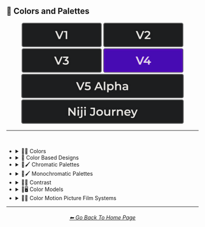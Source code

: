 <h2>🎨 Colors and Palettes</h2>

<div align="center">

[<img src="/Images/Repo_Parts/Buttons/Version_Buttons/button_version_V1_inactive.webp?raw=true" alt="MidJourney V1" height="64" />](/Pages/MJ_V1/Style_Pages/Sphere/Colors_and_Palettes.md)
[<img src="/Images/Repo_Parts/Buttons/Version_Buttons/button_version_V2_inactive.webp?raw=true" alt="MidJourney V2" height="64" />](/Pages/MJ_V2/Style_Pages/Sphere/Colors_and_Palettes.md)
[<img src="/Images/Repo_Parts/Buttons/Version_Buttons/button_version_V3_inactive.webp?raw=true" alt="MidJourney V3" height="64" />](/Pages/MJ_V3/Style_Pages/Just_The_Style/Colors_and_Palettes.md)
[<img src="/Images/Repo_Parts/Buttons/Version_Buttons/button_version_V4_active.webp?raw=true" alt="MidJourney V4" height="64" />](/Pages/MJ_V4/Style_Pages/Just_The_Style/Colors_and_Palettes.md)
<br>
[<img src="/Images/Repo_Parts/Buttons/Version_Buttons/button_version_V5_Alpha_inactive_half.webp?raw=true" alt="MidJourney V5" height="64" />](/Pages/MJ_V5/Style_Pages/Just_The_Style/Colors_and_Palettes.md)
[<img src="/Images/Repo_Parts/Buttons/Version_Buttons/button_version_niji_inactive_half.webp?raw=true" alt="Niji Journey" height="64" />](/Pages/Niji_Journey/Style_Pages/Colors_and_Palettes.md)


</div>

<hr>
<br>


- <details><summary>🎨🔴 Colors</summary><p>


	- <details><summary>🎨🔴 Basic Colors</summary><p><div align="center">

		| White | Black | Brown |
		| :-: | :-: | :-: |
		| <img src="/Images/MJ_V4/V4_Alpha_3.6/Midjourney_Styles/White.webp?raw=true" width="256" /> | <img src="/Images/MJ_V4/V4_Alpha_3.6/Midjourney_Styles/Black.webp?raw=true" width="256" /> | <img src="/Images/MJ_V4/V4_Alpha_3.5/Midjourney_Styles/Brown.webp?raw=true" width="256" /> |
		
		<br>
		
		| Light-Gray | Gray | Dark-Gray |
		| :-: | :-: | :-: |
		| <img src="/Images/MJ_V4/V4_Alpha_3.5/Midjourney_Styles/Light-Gray.webp?raw=true" width="256" /> | <img src="/Images/MJ_V4/V4_Alpha_3.5/Midjourney_Styles/Gray.webp?raw=true" width="256" /> | <img src="/Images/MJ_V4/V4_Alpha_3.5/Midjourney_Styles/Dark-Gray.webp?raw=true" width="256" /> |
		
		<br>
		
		| Maroon | Red | Orange |
		| :-: | :-: | :-: |
		| <img src="/Images/MJ_V4/V4_Alpha_3.5/Midjourney_Styles/Maroon.webp?raw=true" width="256" /> | <img src="/Images/MJ_V4/V4_Alpha_3.6/Midjourney_Styles/Red.webp?raw=true" width="256" /> | <img src="/Images/MJ_V4/V4_Alpha_3.5/Midjourney_Styles/Orange.webp?raw=true" width="256" /> |
		
		<br>
		
		| Yellow | Lime | Green |
		| :-: | :-: | :-: |
		| <img src="/Images/MJ_V4/V4_Alpha_3.5/Midjourney_Styles/Yellow.webp?raw=true" width="256" /> | <img src="/Images/MJ_V4/V4_Alpha_3.5/Midjourney_Styles/Lime.webp?raw=true" width="256" /> | <img src="/Images/MJ_V4/V4_Alpha_3.5/Midjourney_Styles/Green.webp?raw=true" width="256" /> |

		<br>
		
		| Cyan | Teal | Blue |
		| :-: | :-: | :-: |
		| <img src="/Images/MJ_V4/V4_Alpha_3.5/Midjourney_Styles/Cyan.webp?raw=true" width="256" /> | <img src="/Images/MJ_V4/V4_Alpha_3.5/Midjourney_Styles/Teal.webp?raw=true" width="256" /> | <img src="/Images/MJ_V4/V4_Alpha_3.5/Midjourney_Styles/Blue.webp?raw=true" width="256" /> |
		
		<br>
		
		| Indigo | Purple | Violet |
		| :-: | :-: | :-: |
		| <img src="/Images/MJ_V4/V4_Alpha_3.5/Midjourney_Styles/Indigo.webp?raw=true" width="256" /> | <img src="/Images/MJ_V4/V4_Alpha_3.6/Midjourney_Styles/Purple.webp?raw=true" width="256" /> | <img src="/Images/MJ_V4/V4_Alpha_3.5/Midjourney_Styles/Violet.webp?raw=true" width="256" /> |
		
		<br>
		
		| Fuchsia | Magenta | Pink |
		| :-: | :-: | :-: |
		| <img src="/Images/MJ_V4/V4_Alpha_3.5/Midjourney_Styles/Fuchsia.webp?raw=true" width="256" /> | <img src="/Images/MJ_V4/V4_Alpha_3.5/Midjourney_Styles/Magenta.webp?raw=true" width="256" /> | <img src="/Images/MJ_V4/V4_Alpha_3.5/Midjourney_Styles/Pink.webp?raw=true" width="256" /> |

		</div></p></details>


	- <details><summary>🎨🔵 Extended Colors</summary><p><div align="center">

		| Tan | Beige |
		| :-: | :-: |
		| <img src="/Images/MJ_V4/V4_Alpha_3.5/Midjourney_Styles/Tan.webp?raw=true" width="256" /> | <img src="/Images/MJ_V4/V4_Alpha_3.5/Midjourney_Styles/Beige.webp?raw=true" width="256" /> |

		<br>

		| Blush | Scarlet |
		| :-: | :-: |
		| <img src="/Images/MJ_V4/V4_Alpha_3.5/Midjourney_Styles/Blush.webp?raw=true" width="256" /> | <img src="/Images/MJ_V4/V4_Alpha_3.5/Midjourney_Styles/Scarlet.webp?raw=true" width="256" /> |
		
		<br>
		
		| Olive-Green | Chartreuse |
		| :-: | :-: |
		| <img src="/Images/MJ_V4/V4_Alpha_3.5/Midjourney_Styles/Olive-Green.webp?raw=true" width="256" /> | <img src="/Images/MJ_V4/V4_Alpha_3.5/Midjourney_Styles/Chartreuse.webp?raw=true" width="256" /> |
		
		<br>
		
		| Turquoise | Aqua | Azure |
		| :-: | :-: | :-: |
		| <img src="/Images/MJ_V4/V4_Alpha_3.6/Midjourney_Styles/Turquoise.webp?raw=true" width="256" /> | <img src="/Images/MJ_V4/V4_Alpha_3.5/Midjourney_Styles/Aqua.webp?raw=true" width="256" /> | <img src="/Images/MJ_V4/V4_Alpha_3.5/Midjourney_Styles/Azure.webp?raw=true" width="256" /> |

		</div></p></details>


	- <details><summary>🎨⚫ Dark Variations</summary><p><div align="center">

		| Dark-White | Dark-Brown |
		| :-: | :-: |
		| <img src="/Images/MJ_V4/V4_Alpha_3.5/Midjourney_Styles/Dark-White.webp?raw=true" width="256" /> | <img src="/Images/MJ_V4/V4_Alpha_3.5/Midjourney_Styles/Dark-Brown.webp?raw=true" width="256" /> |
		
		<br>
		
		| Dark-Maroon | Dark-Red | Dark-Orange |
		| :-: | :-: | :-: |
		| <img src="/Images/MJ_V4/V4_Alpha_3.5/Midjourney_Styles/Dark-Maroon.webp?raw=true" width="256" /> | <img src="/Images/MJ_V4/V4_Alpha_3.5/Midjourney_Styles/Dark-Red.webp?raw=true" width="256" /> | <img src="/Images/MJ_V4/V4_Alpha_3.5/Midjourney_Styles/Dark-Orange.webp?raw=true" width="256" /> |
		
		<br>
		
		| Dark-Yellow | Dark-Lime | Dark-Green |
		| :-: | :-: | :-: |
		| <img src="/Images/MJ_V4/V4_Alpha_3.5/Midjourney_Styles/Dark-Yellow.webp?raw=true" width="256" /> | <img src="/Images/MJ_V4/V4_Alpha_3.5/Midjourney_Styles/Dark-Lime.webp?raw=true" width="256" /> | <img src="/Images/MJ_V4/V4_Alpha_3.5/Midjourney_Styles/Dark-Green.webp?raw=true" width="256" /> |

		<br>
		
		| Dark-Cyan | Dark-Blue |
		| :-: | :-: |
		| <img src="/Images/MJ_V4/V4_Alpha_3.5/Midjourney_Styles/Dark-Cyan.webp?raw=true" width="256" /> | <img src="/Images/MJ_V4/V4_Alpha_3.5/Midjourney_Styles/Dark-Blue.webp?raw=true" width="256" /> |
		
		<br>
		
		| Dark-Purple | Dark-Magenta | Dark-Pink |
		| :-: | :-: | :-: |
		| <img src="/Images/MJ_V4/V4_Alpha_3.5/Midjourney_Styles/Dark-Purple.webp?raw=true" width="256" /> | <img src="/Images/MJ_V4/V4_Alpha_3.5/Midjourney_Styles/Dark-Magenta.webp?raw=true" width="256" /> | <img src="/Images/MJ_V4/V4_Alpha_3.5/Midjourney_Styles/Dark-Pink.webp?raw=true" width="256" /> |

		</div></p></details>


	- <details><summary>🎨⚪ Light Variations</summary><p><div align="center">

		| Light-Black | Light-Brown |
		| :-: | :-: |
		| <img src="/Images/MJ_V4/V4_Alpha_3.5/Midjourney_Styles/Light-Black.webp?raw=true" width="256" /> | <img src="/Images/MJ_V4/V4_Alpha_3.5/Midjourney_Styles/Light-Brown.webp?raw=true" width="256" /> |
		
		<br>
		
		| Light-Maroon | Light-Red | Light-Orange |
		| :-: | :-: | :-: |
		| <img src="/Images/MJ_V4/V4_Alpha_3.5/Midjourney_Styles/Light-Maroon.webp?raw=true" width="256" /> | <img src="/Images/MJ_V4/V4_Alpha_3.5/Midjourney_Styles/Light-Red.webp?raw=true" width="256" /> | <img src="/Images/MJ_V4/V4_Alpha_3.5/Midjourney_Styles/Light-Orange.webp?raw=true" width="256" /> |
		
		<br>
		
		| Light-Yellow | Light-Lime | Light-Green |
		| :-: | :-: | :-: |
		| <img src="/Images/MJ_V4/V4_Alpha_3.5/Midjourney_Styles/Light-Yellow.webp?raw=true" width="256" /> | <img src="/Images/MJ_V4/V4_Alpha_3.5/Midjourney_Styles/Light-Lime.webp?raw=true" width="256" /> | <img src="/Images/MJ_V4/V4_Alpha_3.5/Midjourney_Styles/Light-Green.webp?raw=true" width="256" /> |
		
		<br>
		
		| Light-Cyan | Light-Blue |
		| :-: | :-: |
		| <img src="/Images/MJ_V4/V4_Alpha_3.5/Midjourney_Styles/Light-Cyan.webp?raw=true" width="256" /> | <img src="/Images/MJ_V4/V4_Alpha_3.5/Midjourney_Styles/Light-Blue.webp?raw=true" width="256" /> |
		
		<br>
		
		| Light-Purple | Light-Magenta | Light-Pink |
		| :-: | :-: | :-: |
		| <img src="/Images/MJ_V4/V4_Alpha_3.5/Midjourney_Styles/Light-Purple.webp?raw=true" width="256" /> | <img src="/Images/MJ_V4/V4_Alpha_3.5/Midjourney_Styles/Light-Magenta.webp?raw=true" width="256" /> | <img src="/Images/MJ_V4/V4_Alpha_3.5/Midjourney_Styles/Light-Pink.webp?raw=true" width="256" /> |


		</div></p></details>


	- <details><summary>🎨🔶 Vivid Variations</summary><p><div align="center">

		| Vivid-Brown | Vivid-Maroon | Vivid-Red |
		| :-: | :-: | :-: |
		| <img src="/Images/MJ_V4/V4_Alpha_3.5/Midjourney_Styles/Vivid-Brown.webp?raw=true" width="256" /> | <img src="/Images/MJ_V4/V4_Alpha_3.5/Midjourney_Styles/Vivid-Maroon.webp?raw=true" width="256" /> | <img src="/Images/MJ_V4/V4_Alpha_3.5/Midjourney_Styles/Vivid-Red.webp?raw=true" width="256" /> |
		
		<br>
		
		| Vivid-Orange | Vivid-Yellow | Vivid-Lime |
		| :-: | :-: | :-: |
		| <img src="/Images/MJ_V4/V4_Alpha_3.5/Midjourney_Styles/Vivid-Orange.webp?raw=true" width="256" /> | <img src="/Images/MJ_V4/V4_Alpha_3.5/Midjourney_Styles/Vivid-Yellow.webp?raw=true" width="256" /> | <img src="/Images/MJ_V4/V4_Alpha_3.5/Midjourney_Styles/Vivid-Lime.webp?raw=true" width="256" /> |
		
		<br>
		
		| Vivid-Green | Vivid-Cyan | Vivid-Blue |
		| :-: | :-: | :-: |
		| <img src="/Images/MJ_V4/V4_Alpha_3.5/Midjourney_Styles/Vivid-Green.webp?raw=true" width="256" /> | <img src="/Images/MJ_V4/V4_Alpha_3.5/Midjourney_Styles/Vivid-Cyan.webp?raw=true" width="256" /> | <img src="/Images/MJ_V4/V4_Alpha_3.5/Midjourney_Styles/Vivid-Blue.webp?raw=true" width="256" /> |
		
		<br>
		
		| Vivid-Purple | Vivid-Magenta | Vivid-Pink |
		| :-: | :-: | :-: |
		| <img src="/Images/MJ_V4/V4_Alpha_3.5/Midjourney_Styles/Vivid-Purple.webp?raw=true" width="256" /> | <img src="/Images/MJ_V4/V4_Alpha_3.5/Midjourney_Styles/Vivid-Magenta.webp?raw=true" width="256" /> | <img src="/Images/MJ_V4/V4_Alpha_3.5/Midjourney_Styles/Vivid-Pink.webp?raw=true" width="256" /> |

		</div></p></details>

  </p></details>


- <details><summary>🎨 Color Based Designs</summary><p><div align="center">

	| Color | Colour |
	| :-: | :-: |
	| <img src="/Images/MJ_V4/V4_Alpha_3.5/Midjourney_Styles/Color.webp?raw=true" width="256" /> | <img src="/Images/MJ_V4/V4_Alpha_3.5/Midjourney_Styles/Colour.webp?raw=true" width="256" /> |

	<br>

	| Colorized | Color Wheel |
	| :-: | :-: |
	| <img src="/Images/MJ_V4/V4_Alpha_3.5/Midjourney_Styles/Colorized.webp?raw=true" width="256" /> | <img src="/Images/MJ_V4/V4_Alpha_3.5/Midjourney_Styles/Color_Wheel.webp?raw=true" width="256" /> |

	<br>

	| Hue | Tone | Value |
	| :-: | :-: | :-: |
	| <img src="/Images/MJ_V4/V4_Alpha_3.5/Midjourney_Styles/Hue.webp?raw=true" width="256" /> | <img src="/Images/MJ_V4/V4_Alpha_3.5/Midjourney_Styles/Tone.webp?raw=true" width="256" /> | <img src="/Images/MJ_V4/V4_Alpha_3.5/Midjourney_Styles/Value.webp?raw=true" width="256" /> |

	<br>

	| Gradient | Color Blend | False-Color |
	| :-: | :-: | :-: |
	| <img src="/Images/MJ_V4/V4_Alpha_3.5/Midjourney_Styles/Gradient.webp?raw=true" width="256" /> | <img src="/Images/MJ_V4/V4_Alpha_3.5/Midjourney_Styles/Color_Blend.webp?raw=true" width="256" /> | <img src="/Images/MJ_V4/V4_Alpha_3.5/Midjourney_Styles/False-Color.webp?raw=true" width="256" /> |

	<br>

	| Vibrance | Vibrant Colors | Vivid |
	| :-: | :-: | :-: |
	| <img src="/Images/MJ_V4/V4_Alpha_3.5/Midjourney_Styles/Vibrance.webp?raw=true" width="256" /> | <img src="/Images/MJ_V4/V4_Alpha_3.5/Midjourney_Styles/Vibrant_Colors.webp?raw=true" width="256" /> | <img src="/Images/MJ_V4/V4_Alpha_3.5/Midjourney_Styles/Vivid.webp?raw=true" width="256" /> |
	
	<br>

	| Bright Colors | Light Colors |
	| :-: | :-: |
	| <img src="/Images/MJ_V4/V4_Alpha_3.5/Midjourney_Styles/Bright_Colors.webp?raw=true" width="256" /> | <img src="/Images/MJ_V4/V4_Alpha_3.5/Midjourney_Styles/Light_Colors.webp?raw=true" width="256" /> |

	<br>

	| Dark Colors | Darkened |
	| :-: | :-: |
	| <img src="/Images/MJ_V4/V4_Alpha_3.5/Midjourney_Styles/Dark_Colors.webp?raw=true" width="256" /> | <img src="/Images/MJ_V4/V4_Alpha_3.5/Midjourney_Styles/Darkened.webp?raw=true" width="256" /> |

	<br>

	| Neutral | Dingy Colors |
	| :-: | :-: |
	| <img src="/Images/MJ_V4/V4_Alpha_3.5/Midjourney_Styles/Neutral.webp?raw=true" width="256" /> | <img src="/Images/MJ_V4/V4_Alpha_3.5/Midjourney_Styles/Dingy_Colors.webp?raw=true" width="256" /> |

	<br>

	| Spectrum | Pigment | Variegated |
	| :-: | :-: | :-: |
	| <img src="/Images/MJ_V4/V4_Alpha_3.5/Midjourney_Styles/Spectrum.webp?raw=true" width="256" /> | <img src="/Images/MJ_V4/V4_Alpha_3.5/Midjourney_Styles/Pigment.webp?raw=true" width="256" /> | <img src="/Images/MJ_V4/V4_Alpha_3.5/Midjourney_Styles/Variegated.webp?raw=true" width="256" /> |

	<br>

	| Pure | Purity |
	| :-: | :-: |
	| <img src="/Images/MJ_V4/V4_Alpha_3.5/Midjourney_Styles/Pure.webp?raw=true" width="256" /> | <img src="/Images/MJ_V4/V4_Alpha_3.5/Midjourney_Styles/Purity.webp?raw=true" width="256" /> |

	<br>
	
	| Faded Colors | Faded |
	| :-: | :-: |
	| <img src="/Images/MJ_V4/V4_Alpha_3.5/Midjourney_Styles/Faded_Colors.webp?raw=true" width="256" /> | <img src="/Images/MJ_V4/V4_Alpha_3.5/Midjourney_Styles/Faded.webp?raw=true" width="256" /> |

	<br>
	
	| Autochrome | EnChroma |
	| :-: | :-: |
	| <img src="/Images/MJ_V4/V4_Alpha_3.5/Midjourney_Styles/Autochrome.webp?raw=true" width="256" /> | <img src="/Images/MJ_V4/V4_Alpha_3.5/Midjourney_Styles/EnChroma.webp?raw=true" width="256" /> |

	<br>
	
	| Happy Colors | Exciting Colors | Gloomy Colors |
	| :-: | :-: | :-: |
	| <img src="/Images/MJ_V4/V4_Alpha_3.5/Midjourney_Styles/Happy_Colors.webp?raw=true" width="256" /> | <img src="/Images/MJ_V4/V4_Alpha_3.5/Midjourney_Styles/Exciting_Colors.webp?raw=true" width="256" /> | <img src="/Images/MJ_V4/V4_Alpha_3.5/Midjourney_Styles/Gloomy_Colors.webp?raw=true" width="256" /> |
	
	<br>
	
	| Single Color | Double Colors | Dual Colors |
	| :-: | :-: | :-: |
	| <img src="/Images/MJ_V4/V4_Alpha_3.5/Midjourney_Styles/Single_Color.webp?raw=true" width="256" /> | <img src="/Images/MJ_V4/V4_Alpha_3.5/Midjourney_Styles/Double_Colors.webp?raw=true" width="256" /> | <img src="/Images/MJ_V4/V4_Alpha_3.5/Midjourney_Styles/Dual_Colors.webp?raw=true" width="256" /> |
	
	<br>
	
	| Triple Colors | Quadruple Colors | Quintuple Colors |
	| :-: | :-: | :-: |
	| <img src="/Images/MJ_V4/V4_Alpha_3.5/Midjourney_Styles/Triple_Colors.webp?raw=true" width="256" /> | <img src="/Images/MJ_V4/V4_Alpha_3.5/Midjourney_Styles/Quadruple_Colors.webp?raw=true" width="256" /> | <img src="/Images/MJ_V4/V4_Alpha_3.5/Midjourney_Styles/Quintuple_Colors.webp?raw=true" width="256" /> |
	
	<br>
	
	| Hextuple Colors | Septuple Colors | Octuple Colors |
	| :-: | :-: | :-: |
	| <img src="/Images/MJ_V4/V4_Alpha_3.5/Midjourney_Styles/Hextuple_Colors.webp?raw=true" width="256" /> | <img src="/Images/MJ_V4/V4_Alpha_3.5/Midjourney_Styles/Septuple_Colors.webp?raw=true" width="256" /> | <img src="/Images/MJ_V4/V4_Alpha_3.5/Midjourney_Styles/Octuple_Colors.webp?raw=true" width="256" /> |
	
	<br>
	
	| Infinituple Colors |
	| :-: |
	| <img src="/Images/MJ_V4/V4_Alpha_3.5/Midjourney_Styles/Infinituple_Colors.webp?raw=true" width="256" /> |

  </p></details>


- <details><summary>🎨🖌 Chromatic Palettes</summary><p><div align="center">

	| Palette | Color Palette |
	| :-: | :-: |
	| <img src="/Images/MJ_V4/V4_Alpha_3.5/Midjourney_Styles/Palette.webp?raw=true" width="256" /> | <img src="/Images/MJ_V4/V4_Alpha_3.5/Midjourney_Styles/Color_Palette.webp?raw=true" width="256" /> |

	<br>

	| Warm Color Palette | Cool Color Palette | Inverted Colors |
	| :-: | :-: | :-: |
	| <img src="/Images/MJ_V4/V4_Alpha_3.5/Midjourney_Styles/Warm_Color_Palette.webp?raw=true" width="256" /> | <img src="/Images/MJ_V4/V4_Alpha_3.5/Midjourney_Styles/Cool_Color_Palette.webp?raw=true" width="256" /> | <img src="/Images/MJ_V4/V4_Alpha_3.5/Midjourney_Styles/Inverted_Colors.webp?raw=true" width="256" /> |
	
	<br>
	
	| Colorful | Multicolored | Rainbow |
	| :-: | :-: | :-: |
	| <img src="/Images/MJ_V4/V4_Alpha_3.5/Midjourney_Styles/Colorful.webp?raw=true" width="256" /> | <img src="/Images/MJ_V4/V4_Alpha_3.5/Midjourney_Styles/Multicolored.webp?raw=true" width="256" /> | <img src="/Images/MJ_V4/V4_Alpha_3.5/Midjourney_Styles/Rainbow.webp?raw=true" width="256" /> |

	<br>

	| Spectral Color |
	| :-: |
	| <img src="/Images/MJ_V4/V4_Alpha_3.5/Midjourney_Styles/Spectral_Color.webp?raw=true" width="256" /> |
	
	<br>
	
	| Vibrant |
	| :-: |
	| <img src="/Images/MJ_V4/V4_Alpha_3.5/Midjourney_Styles/Vibrant.webp?raw=true" width="256" /> |

	<br>
	
	| Chroma | Dichromatism | Tetrachromacy |
	| :-: | :-: | :-: |
	| <img src="/Images/MJ_V4/V4_Alpha_3.5/Midjourney_Styles/Chroma.webp?raw=true" width="256" /> | <img src="/Images/MJ_V4/V4_Alpha_3.5/Midjourney_Styles/Dichromatism.webp?raw=true" width="256" /> | <img src="/Images/MJ_V4/V4_Alpha_3.5/Midjourney_Styles/Tetrachromacy.webp?raw=true" width="256" /> |
	
	<br>

	| Saturated | High Saturation | Low Saturation |
	| :-: | :-: | :-: |
	| <img src="/Images/MJ_V4/V4_Alpha_3.5/Midjourney_Styles/Saturated.webp?raw=true" width="256" /> | <img src="/Images/MJ_V4/V4_Alpha_3.5/Midjourney_Styles/High_Saturation.webp?raw=true" width="256" /> | <img src="/Images/MJ_V4/V4_Alpha_3.5/Midjourney_Styles/Low_Saturation.webp?raw=true" width="256" /> |

	<br>
	
	| Neon | Electric Colors |
	| :-: | :-: |
	| <img src="/Images/MJ_V4/V4_Alpha_3.5/Midjourney_Styles/Neon.webp?raw=true" width="256" /> | <img src="/Images/MJ_V4/V4_Alpha_3.5/Midjourney_Styles/Electric_Colors.webp?raw=true" width="256" /> |

	<br>
	
	| Complimentary-Colors | Split-Complementary-Colors | Supplementary-Colors |
	| :-: | :-: | :-: |
	| <img src="/Images/MJ_V4/V4_Alpha_3.5/Midjourney_Styles/Complimentary-Colors.webp?raw=true" width="256" /> | <img src="/Images/MJ_V4/V4_Alpha_3.5/Midjourney_Styles/Split-Complementary-Colors.webp?raw=true" width="256" /> | <img src="/Images/MJ_V4/V4_Alpha_3.5/Midjourney_Styles/Supplementary-Colors.webp?raw=true" width="256" /> |
	
	<br>
	
	| Analogous-Colors | Triadic-Colors | Tetradic-Colors |
	| :-: | :-: | :-: |
	| <img src="/Images/MJ_V4/V4_Alpha_3.5/Midjourney_Styles/Analogous-Colors.webp?raw=true" width="256" /> | <img src="/Images/MJ_V4/V4_Alpha_3.5/Midjourney_Styles/Triadic-Colors.webp?raw=true" width="256" /> | <img src="/Images/MJ_V4/V4_Alpha_3.5/Midjourney_Styles/Tetradic-Colors.webp?raw=true" width="256" /> |
	
	<br>
	
	| Polychromatic-Colors | Tonal Colors |
	| :-: | :-: |
	| <img src="/Images/MJ_V4/V4_Alpha_3.5/Midjourney_Styles/Polychromatic-Colors.webp?raw=true" width="256" /> | <img src="/Images/MJ_V4/V4_Alpha_3.5/Midjourney_Styles/Tonal_Colors.webp?raw=true" width="256" /> |

	<br>
	
	| Light | Light Mode |
	| :-: | :-: |
	| <img src="/Images/MJ_V4/V4_Alpha_3.5/Midjourney_Styles/Light.webp?raw=true" width="256" /> | <img src="/Images/MJ_V4/V4_Alpha_3.5/Midjourney_Styles/Light_Mode.webp?raw=true" width="256" /> |

	<br>
	
	| Dark | Dark Mode |
	| :-: | :-: |
	| <img src="/Images/MJ_V4/V4_Alpha_3.5/Midjourney_Styles/Dark.webp?raw=true" width="256" /> | <img src="/Images/MJ_V4/V4_Alpha_3.5/Midjourney_Styles/Dark_Mode.webp?raw=true" width="256" /> |

	<br>
	
	| Tones of Black | Tones of Black in Background | Light Blue Background |
	| :-: | :-: | :-: |
	| <img src="/Images/MJ_V4/V4_Alpha_3.5/Midjourney_Styles/Tones_of_Black.webp?raw=true" width="256" /> | <img src="/Images/MJ_V4/V4_Alpha_3.5/Midjourney_Styles/Tones_of_Black_in_Background.webp?raw=true" width="256" /> | <img src="/Images/MJ_V4/V4_Alpha_3.5/Midjourney_Styles/Light_Blue_Background.webp?raw=true" width="256" /> |

	<br>
	
	| Light Blue Foreground |
	| :-: |
	| <img src="/Images/MJ_V4/V4_Alpha_3.5/Midjourney_Styles/Light_Blue_Foreground.webp?raw=true" width="256" /> |

  </div></p></details>


- <details><summary>🎨🖌 Monochromatic Palettes</summary><p><div align="center">

	| Monochromatic | Monochrome |
	| :-: | :-: |
	| <img src="/Images/MJ_V4/V4_Alpha_3.5/Midjourney_Styles/Monochromatic.webp?raw=true" width="256" /> | <img src="/Images/MJ_V4/V4_Alpha_3.5/Midjourney_Styles/Monochrome.webp?raw=true" width="256" /> |
	
	<br>

	| Black and White | Grayscale |
	| :-: | :-: |
	| <img src="/Images/MJ_V4/V4_Alpha_3.5/Midjourney_Styles/Black_and_White.webp?raw=true" width="256" /> | <img src="/Images/MJ_V4/V4_Alpha_3.5/Midjourney_Styles/Grayscale.webp?raw=true" width="256" /> |

	<br>
	
	| Desaturated | Sepia |
	| :-: | :-: |
	| <img src="/Images/MJ_V4/V4_Alpha_3.5/Midjourney_Styles/Desaturated.webp?raw=true" width="256" /> | <img src="/Images/MJ_V4/V4_Alpha_3.5/Midjourney_Styles/Sepia.webp?raw=true" width="256" /> |

	<br>
	
	| Cyanopsia | Chloropsia | Erythropsia |
	| :-: | :-: | :-: |
	| <img src="/Images/MJ_V4/V4_Alpha_3.5/Midjourney_Styles/Cyanopsia.webp?raw=true" width="256" /> | <img src="/Images/MJ_V4/V4_Alpha_3.5/Midjourney_Styles/Chloropsia.webp?raw=true" width="256" /> | <img src="/Images/MJ_V4/V4_Alpha_3.6/Midjourney_Styles/Erythropsia.webp?raw=true" width="256" /> |

	<br>
	
	| Dyschromatopsia | Chromatopsia | Hyperchromatopsia |
	| :-: | :-: | :-: |
	| <img src="/Images/MJ_V4/V4_Alpha_3.5/Midjourney_Styles/Dyschromatopsia.webp?raw=true" width="256" /> | <img src="/Images/MJ_V4/V4_Alpha_3.5/Midjourney_Styles/Chromatopsia.webp?raw=true" width="256" /> | <img src="/Images/MJ_V4/V4_Alpha_3.5/Midjourney_Styles/Hyperchromatopsia.webp?raw=true" width="256" /> |

	</div></p></details>


- <details><summary>🎨🔲 Contrast</summary><p><div align="center">

	| Contrast |
	| :-: |
	| <img src="/Images/MJ_V4/V4_Alpha_3.5/Midjourney_Styles/Contrast.webp?raw=true" width="256" /> |
	
	<br>

	| High Contrast | Low Contrast |
	| :-: | :-: |
	| <img src="/Images/MJ_V4/V4_Alpha_3.5/Midjourney_Styles/High_Contrast.webp?raw=true" width="256" /> | <img src="/Images/MJ_V4/V4_Alpha_3.5/Midjourney_Styles/Low_Contrast.webp?raw=true" width="256" /> | 

	</div></p></details>


- <details><summary>🎨🖥 Color Models</summary><p><div align="center">

	| Color Model |
	| :-: |
	| <img src="/Images/MJ_V4/V4_Alpha_3.5/Midjourney_Styles/Color_Model.webp?raw=true" width="256" /> |
	
	<br>

	| RGB | scRGB | CMYK |
	| :-: | :-: | :-: |
	| <img src="/Images/MJ_V4/V4_Alpha_3.5/Midjourney_Styles/RGB.webp?raw=true" width="256" /> | <img src="/Images/MJ_V4/V4_Alpha_3.5/Midjourney_Styles/scRGB.webp?raw=true" width="256" /> | <img src="/Images/MJ_V4/V4_Alpha_3.5/Midjourney_Styles/CMYK.webp?raw=true" width="256" /> |
	
	<br>

	| HSV | HSL | HCL |
	| :-: | :-: | :-: |
	| <img src="/Images/MJ_V4/V4_Alpha_3.5/Midjourney_Styles/HSV.webp?raw=true" width="256" /> | <img src="/Images/MJ_V4/V4_Alpha_3.5/Midjourney_Styles/HSL.webp?raw=true" width="256" /> | <img src="/Images/MJ_V4/V4_Alpha_3.5/Midjourney_Styles/HCL.webp?raw=true" width="256" /> |
	
	<br>

	| VGA | EGA | CGA |
	| :-: | :-: | :-: |
	| <img src="/Images/MJ_V4/V4_Alpha_3.5/Midjourney_Styles/VGA.webp?raw=true" width="256" /> | <img src="/Images/MJ_V4/V4_Alpha_3.5/Midjourney_Styles/EGA.webp?raw=true" width="256" /> | <img src="/Images/MJ_V4/V4_Alpha_3.5/Midjourney_Styles/CGA.webp?raw=true" width="256" /> | 
	
	<br>
	
	| HDR | sRGB | DCI-P3 |
	| :-: | :-: | :-: |
	| <img src="/Images/MJ_V4/V4_Alpha_3.5/Midjourney_Styles/HDR.webp?raw=true" width="256" /> | <img src="/Images/MJ_V4/V4_Alpha_3.5/Midjourney_Styles/sRGB.webp?raw=true" width="256" /> | <img src="/Images/MJ_V4/V4_Alpha_3.5/Midjourney_Styles/DCI-P3.webp?raw=true" width="256" /> |
	
	<br>
	
	| Adobe RGB | ProPhoto RGB | Pantone |
	| :-: | :-: | :-: |
	| <img src="/Images/MJ_V4/V4_Alpha_3.5/Midjourney_Styles/Adobe_RGB.webp?raw=true" width="256" /> | <img src="/Images/MJ_V4/V4_Alpha_3.5/Midjourney_Styles/ProPhoto_RGB.webp?raw=true" width="256" /> | <img src="/Images/MJ_V4/V4_Alpha_3.5/Midjourney_Styles/Pantone.webp?raw=true" width="256" /> |

	<br>
	
	| YCbCr | YPbPr | Coloroid |
	| :-: | :-: | :-: |
	| <img src="/Images/MJ_V4/V4_Alpha_3.5/Midjourney_Styles/YCbCr.webp?raw=true" width="256" /> | <img src="/Images/MJ_V4/V4_Alpha_3.5/Midjourney_Styles/YPbPr.webp?raw=true" width="256" /> | <img src="/Images/MJ_V4/V4_Alpha_3.5/Midjourney_Styles/Coloroid.webp?raw=true" width="256" /> |

	</div></p></details>


- <details><summary>🎨🎥 Color Motion Picture Film Systems</summary><p><div align="center">

	| Technicolor | Kinemacolor |
	| :-: | :-: |
	| <img src="/Images/MJ_V4/V4_Alpha_3.5/Midjourney_Styles/Technicolor.webp?raw=true" width="256" /> | <img src="/Images/MJ_V4/V4_Alpha_3.5/Midjourney_Styles/Kinemacolor.webp?raw=true" width="256" /> | 
	
	<br>
	
	| Kodachrome | Cinecolor | Agfacolor |
	| :-: | :-: | :-: |
	| <img src="/Images/MJ_V4/V4_Alpha_3.5/Midjourney_Styles/Kodachrome.webp?raw=true" width="256" /> | <img src="/Images/MJ_V4/V4_Alpha_3.5/Midjourney_Styles/Cinecolor.webp?raw=true" width="256" /> | <img src="/Images/MJ_V4/V4_Alpha_3.5/Midjourney_Styles/Agfacolor.webp?raw=true" width="256" /> | 

	</div></p></details>


<hr><!--------------->
<div align="center">
<h6><a href="/README.md">⬅ Go Back To Home Page</a></h6>
</div>